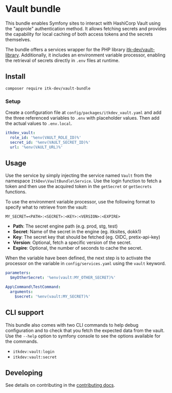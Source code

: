 # Vault bundle

This bundle enables Symfony sites to interact with HashiCorp Vault using the
"approle" authentication method. It allows fetching secrets and provides the
capability for local caching of both access tokens and the secrets themselves.

The bundle offers a services wrapper for the PHP
library [itk-dev/vault-library](https://github.com/itk-dev/vault-library).
Additionally, it includes an environment variable processor, enabling the
retrieval of secrets directly in `.env` files at runtime.

## Install

```shell
composer require itk-dev/vault-bundle
```

### Setup

Create a configuration file at `config/packages/itkdev_vault.yaml` and add the
three referenced variables to `.env` with placeholder values. Then add the 
actual values to `.env.local`.

```yaml
itkdev_vault:
  role_id: '%env(VAULT_ROLE_ID)%'
  secret_id: '%env(VAULT_SECRET_ID)%'
  url: '%env(VAULT_URL)%'
```

## Usage

Use the service by simply injecting the service named `Vault` from the
namespace `ItkDev\VaultBundle\Service`. Use the login function to fetch a token
and then use the acquired token in the `getSecret` or `getSecrets` functions.

To use the environment variable processor, use the following format to specify
what to retrieve from the vault:

```dotenv
MY_SECRET=<PATH>:<SECRET>:<KEY>:<VERSION>:<EXPIRE>
```

* __Path__: The secret engine path (e.g. prod, stg, test)
* __Secret__: Name of the secret in the engine (eg. itksites, dokk1)
* __Key__:  The secret key that should be fetched (eg. OIDC, pretix-api-key)
* __Version__: Optional, fetch a specific version of the secret.
* __Expire__: Optional, the number of seconds to cache the secret.

When the variable have been defined, the next step is to activate the processor
on the variable in `config/services.yaml` using the `vault` keyword.

```yaml
parameters:
  $myOtherSecret: '%env(vault:MY_OTHER_SECRET)%'

App\Command\TestCommand:
  arguments:
    $secret: '%env(vault:MY_SECRET)%'
```

## CLI support

This bundle also comes with two CLI commands to help debug configuration and to
check that you fetch the expected data from the vault. Use the `--help` option
to symfony console to see the options available for the commands.

* `itkdev:vault:login`
* `itkdev:vault:secret`

## Developing

See details on contributing in the [contributing docs](/docs/CONTRIBUTING.md).
